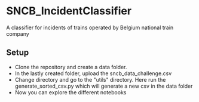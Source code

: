 # SNCB_IncidentClassifier
A classifier for incidents of trains operated by Belgium national train company

## Setup
- Clone the repository and create a data folder.
- In the lastly created folder, upload the sncb_data_challenge.csv
- Change directory and go to the "utils" directory. Here run the generate_sorted_csv.py which will generate a new csv in the data folder
- Now you can explore the different notebooks 

